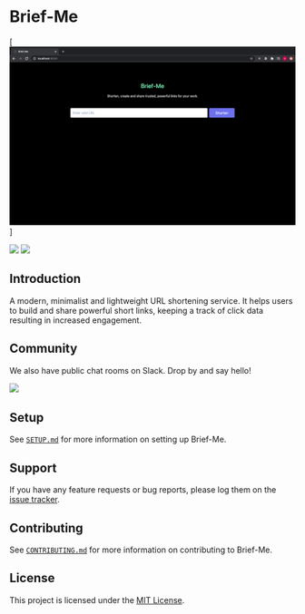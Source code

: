 
# Brief-Me
[![Preview Image](./assets/preview.png)]

![](https://img.shields.io/badge/first--timers-friendly-green?style=flat) ![](https://img.shields.io/badge/License-MIT-orange)

## Introduction 

A modern, minimalist and lightweight URL shortening service. It helps users to build and share powerful short links, keeping a track of click data resulting in increased engagement.

## Community 

We also have public chat rooms on Slack. Drop by and say hello!

[![](https://img.shields.io/badge/chat-on_slack-purple.svg?style=for-the-badge&logo=slack)](https://join.slack.com/t/newworkspace-ggl7356/shared_invite/zt-jpkdeslv-UTrYym62Dhm77dImZ_nsqw)


## Setup

See [`SETUP.md`](SETUP.md) for more information on setting up Brief-Me.

## Support  

If you have any feature requests or bug reports, please log them on the [issue tracker](https://github.com/arjungarg07/Brief-Me/issues/new/).

## Contributing

See [`CONTRIBUTING.md`](CONTRIBUTING.md) for more information on contributing to Brief-Me.

## License

This project is licensed under the [MIT License](LICENSE).
